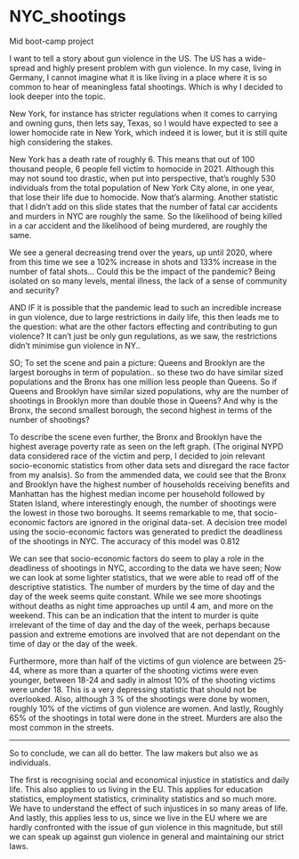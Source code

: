 # NYC_shootings
Mid boot-camp project 


 I want to tell a story about gun violence in the US.
 The US has a wide-spread and highly present problem with gun violence. In my case, living in Germany, 
 I cannot imagine what it is like living in a place where it is so common to hear of meaningless fatal shootings.
 Which is why I decided to look deeper into the topic. 

New York, for instance has stricter regulations when it comes to carrying and owning guns, then lets say, Texas,
so I would have expected to see a lower homocide rate in New York, which indeed it is lower, but it is still quite high considering the stakes.
 
New York has a death rate of roughly 6.
This means that out of 100 thousand people, 6 people fell victim to homocide in 2021. 
Although this may not sound too drastic, when put into perspective, that’s roughly 530 individuals from the total population of New York City alone, in one year, that lose their life due to homocide.
Now that’s alarming. Another statistic that I didn’t add on this slide states that the number of fatal car accidents and murders in NYC are roughly the same. So the likelihood of being killed in a car accident and the likelihood of being murdered, are roughly the same.

We see a general decreasing trend over the years, up until 2020, where from this time we see a 102% increase in shots and 133% increase in the number of fatal shots…
Could this be the impact of the pandemic? Being isolated on so many levels, mental illness, the lack of a sense of community and security? 

AND IF it is possible that the pandemic lead to such an incredible increase in gun violence, due to large restrictions in daily life,
this then leads me to the question: what are the other factors effecting and contributing to gun violence? 
It can’t just be only gun regulations, as we saw, the restrictions didn’t minimise gun violence in NY.. 

SO; To set the scene and pain a picture: Queens and Brooklyn are the largest boroughs in term of population.. 
so these  two do have similar sized populations and the Bronx has one million less people than Queens. 
So if Queens and Brooklyn have similar sized populations, why are the number of shootings in Brooklyn more than double those in Queens? 
And why is the Bronx, the second smallest borough, the second highest in terms of the number of shootings? 

To describe the scene even further, the Bronx and Brooklyn have the highest average poverty rate as seen on the left graph. 
(The original NYPD data considered race of the victim and perp, I decided to join relevant socio-economic statistics from other data sets and disregard the race factor from my analsis). 
So from the ammended data, we could see that the Bronx and Brooklyn have the highest number of households receiving benefits and Manhattan has the highest median income per household followed by Staten Island, 
where interestingly enough, the number of shootings were the lowest in those two boroughs.
It seems remarkable to me, that socio-economic factors are ignored in the original data-set. 
A decision tree model using the socio-economic factors was generated to predict the deadliness of the shootings in NYC. 
The accuracy of this model was 0.812


We can see that socio-economic factors do seem to play a role in the deadliness of shootings in NYC, according to the data we have seen;
Now we can look at some lighter statistics, that we were able to read off of the descriptive statistics. 
The number of murders by the time of day and the day of the week seems quite constant. 
While we see more shootings without deaths as night time approaches up until 4 am, and more on the weekend. 
This can be an indication that the intent to murder is quite irrelevant of the time of day and the day of the week, 
perhaps because passion and extreme emotions are involved that are not dependant on the time of day or the day of the week. 

Furthermore, more than half of the victims of gun violence are between 25-44, where as more than a quarter of the shooting victims were even younger,
between 18-24 and sadly in almost 10% of the shooting victims were under 18. This is a very depressing statistic that should not be overlooked. 
Also, although 3 % of the shootings were done by women, roughly 10% of the victims of gun violence are women. 
And lastly, Roughly 65% of the shootings in total were done in the street. Murders are also the most common in the streets. 


_______________________


So to conclude, we can all do better. 
The law makers but also we as individuals. 

The first is recognising social and economical injustice in statistics and daily life. This also applies to us living in the EU. 
This applies for education statistics, employment statistics, criminality statistics and so much more. We have to understand the effect of such injustices in so many areas of life. 
And lastly, this applies less to us, since we live in the EU where we are hardly confronted with the issue of gun violence in this magnitude,
but still we can speak up against gun violence in general and maintaining our strict laws. 


